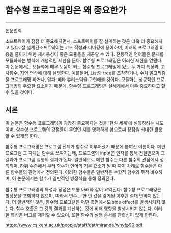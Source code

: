# 함수형 프로그래밍은 왜 중요한가


---
논문번역

소프트웨어가 점점 더 중요해지면서, 소프트웨어를 잘 설계하는 것은 더욱 더 중요해지고 있다. 잘 설계된소프트웨어는 코드 작성과 디버깅에 용이하며, 미래의 프로그래밍 비용을 줄이기 위한 재사용성이 좋은 모듈들을 제공할 수 있다. 전통적인 언어들은 문제를 모듈화하는 방식에 개념적인 제한을 둔다. 함수형 프로그래밍은 이러한 제한을 없앤다. 이 논문에서는 모듈화에 매우 도움이 되는 함수형 프로그래밍에 있는 두 가지 특징과,  고차함수, 지연 연산에 대해 설명한다. 예를들어, List와 tree를 조작하거나, 수치 알고리즘을 프로그래밍 하거나, 알파-베타 휴리스틱을 구현해볼 것이다. 모듈화는 성공적인 프로그래밍의 주요한 요소이기 때문에, 함수형 프로그래밍은 실세계에서 아주 중요하다고 할 수 있을 것이다.


## 서론
이 논문은 함수형 프로그래밍이 굉장히 중요하다는 것을 ‘현실 세계’에 설득하려는 시도이며,  함수형 프로그램의 강점들이 무엇인 지를 명확하게 함으로써 장점을 최대한 활용할 수 있게끔 한다. 

 함수형 프로그래밍은 프로그램 전체가 함수로 이루어졌기 때문에 붙여진 이름이다. 메인 프로그램 그 자체는 함수로 쓰여지는데, 프로그램의 input은 인자를 통해 전달받으며 그 결과가 프로그램 실행의 결과가 된다. 일반적으로 메인 함수는 다른 함수의 관점에서 정의되며, 하위 수준에서 부터 함수가 언어의 기본 요소가 될 때 까지 차례로 함수들은 다른 함수들의 관점에서 정의된다. 이러한 함수들은 일반적은 수학적 함수와 무척 비슷하며, 이 논문에서는 함수가 일반적인 방정식을 통해 정의된다. 

 함수형 프로그래밍의 특성과 장점은 보통 아래와 같이 요약된다: 함수형 프로그래밍은 할당문을 포함하지 않으며, 따라서 변수는 한 번 값을 갖게된 이후엔 절대 변하지 않는다. 더 일반적인 것은, 함수형 프로그램은 어떤 측면에서도 side effect를 발생시키지 않는다. 함수 호출은 그 것의 결과를 계산하는 것에 비해 영향을 발생시키지 않는다. 이러한 특성은 버그를 제거할 수 있으며, 또한 함수의 실행 순서를 관련성이 없게 만든다. 



 https://www.cs.kent.ac.uk/people/staff/dat/miranda/whyfp90.pdf
